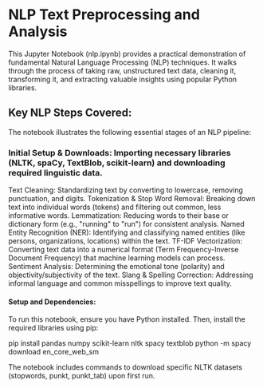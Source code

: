 # NLP Text Preprocessing and Analysis
This Jupyter Notebook (nlp.ipynb) provides a practical demonstration of fundamental Natural Language Processing (NLP) techniques. It walks through the process of taking raw, unstructured text data, cleaning it, transforming it, and extracting valuable insights using popular Python libraries.

## Key NLP Steps Covered:
The notebook illustrates the following essential stages of an NLP pipeline:

### Initial Setup & Downloads: Importing necessary libraries (NLTK, spaCy, TextBlob, scikit-learn) and downloading required linguistic data.
Text Cleaning: Standardizing text by converting to lowercase, removing punctuation, and digits.
Tokenization & Stop Word Removal: Breaking down text into individual words (tokens) and filtering out common, less informative words.
Lemmatization: Reducing words to their base or dictionary form (e.g., "running" to "run") for consistent analysis.
Named Entity Recognition (NER): Identifying and classifying named entities (like persons, organizations, locations) within the text.
TF-IDF Vectorization: Converting text data into a numerical format (Term Frequency-Inverse Document Frequency) that machine learning models can process.
Sentiment Analysis: Determining the emotional tone (polarity) and objectivity/subjectivity of the text.
Slang & Spelling Correction: Addressing informal language and common misspellings to improve text quality.

#### Setup and Dependencies:
To run this notebook, ensure you have Python installed. Then, install the required libraries using pip:

pip install pandas numpy scikit-learn nltk spacy textblob
python -m spacy download en_core_web_sm

The notebook includes commands to download specific NLTK datasets (stopwords, punkt, punkt_tab) upon first run.
